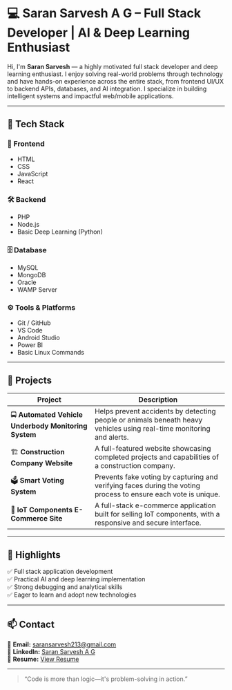 # 💻 Saran Sarvesh A G – Full Stack Developer | AI & Deep Learning Enthusiast

Hi, I'm **Saran Sarvesh** — a highly motivated full stack developer and deep learning enthusiast. I enjoy solving real-world problems through technology and have hands-on experience across the entire stack, from frontend UI/UX to backend APIs, databases, and AI integration. I specialize in building intelligent systems and impactful web/mobile applications.

---

## 🚀 Tech Stack

### 🧩 Frontend
- HTML
- CSS
- JavaScript
- React

### 🛠 Backend
- PHP
- Node.js
- Basic Deep Learning (Python)

### 🗄️ Database
- MySQL
- MongoDB
- Oracle
- WAMP Server

### ⚙️ Tools & Platforms
- Git / GitHub
- VS Code
- Android Studio
- Power BI
- Basic Linux Commands

---

## 📂 Projects

| Project | Description |
|--------|-------------|
| 🚍 **Automated Vehicle Underbody Monitoring System** | Helps prevent accidents by detecting people or animals beneath heavy vehicles using real-time monitoring and alerts. |
| 🏗️ **Construction Company Website** | A full-featured website showcasing completed projects and capabilities of a construction company. |
| 🗳️ **Smart Voting System** | Prevents fake voting by capturing and verifying faces during the voting process to ensure each vote is unique. |
| 🛒 **IoT Components E-Commerce Site** | A full-stack e-commerce application built for selling IoT components, with a responsive and secure interface. |

---

## 🌟 Highlights
✅ Full stack application development  
✅ Practical AI and deep learning implementation  
✅ Strong debugging and analytical skills  
✅ Eager to learn and adopt new technologies

---

## 📫 Contact

📧 **Email:** saransarvesh213@gmail.com  
💼 **LinkedIn:** [Saran Sarvesh A G](https://www.linkedin.com/in/saran-sarvesh-a-g-950357285/)  
📄 **Resume:** [View Resume](https://drive.google.com/file/d/1ngsPLl1-J0iLsUi129Wz2yOufDafeoAn/view?usp=sharing)

---

> “Code is more than logic—it's problem-solving in action.”